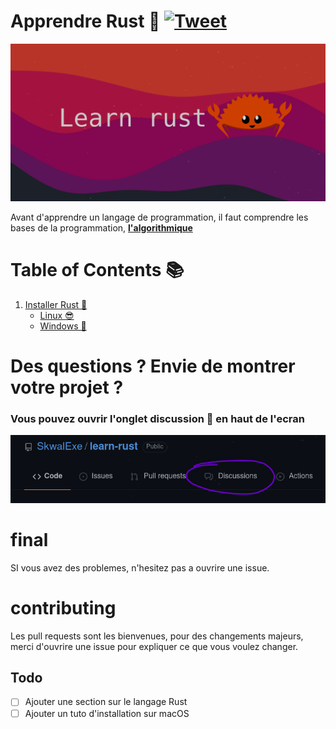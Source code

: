# Apprendre Rust 🦀 [![Tweet](https://img.shields.io/twitter/url/http/shields.io.svg?style=social)](https://twitter.com/intent/tweet?url=https%3A%2F%2Fgithub.com%2FSkwalExe%2Flearn-rust&text=Je%20suis%20en%20train%20d%27apprendre%20Rust%20!&via=skwalexe)


![banner](images/banner.png)

Avant d'apprendre un langage de programmation, il faut comprendre les bases de la programmation, [**l'algorithmique**](https://www.youtube.com/watch?v=kk6YbA5I-Iw&list=PL2aehqZh72Lumvy4tSekr6Rzcgwn15MLI)

# Table of Contents 📚

1. [Installer Rust 🦀](https://github.com/SkwalExe/apprendre-rust/tree/main/cours/installer-rust)
    - [Linux 😎](https://github.com/SkwalExe/apprendre-rust/tree/main/cours/installer-rust#linux)
    - [Windows 💩](https://github.com/SkwalExe/apprendre-rust/tree/main/cours/installer-rust#windows)

    


# Des questions ? Envie de montrer votre projet ? 
### **Vous pouvez ouvrir l'onglet discussion 💬 en haut de l'ecran**
![discussion](images/discussions.png)
# final
SI vous avez des problemes, n'hesitez pas a ouvrire une issue.
# contributing
Les pull requests sont les bienvenues, pour des changements majeurs, merci d'ouvrire une issue pour expliquer ce que vous voulez changer. 
## Todo
- [ ] Ajouter une section sur le langage Rust   
- [ ] Ajouter un tuto d'installation sur macOS